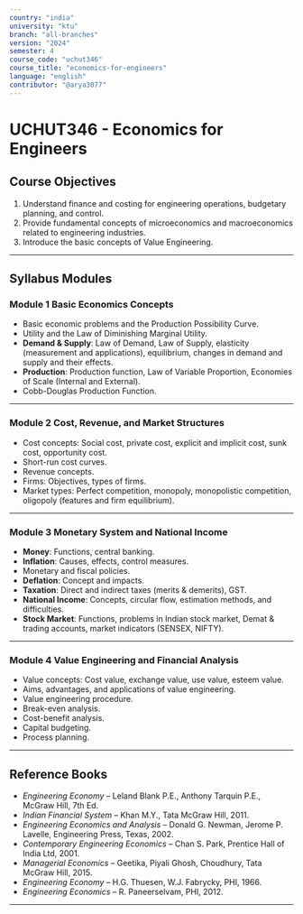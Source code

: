 ```yaml
---
country: "india"
university: "ktu"
branch: "all-branches"
version: "2024"
semester: 4
course_code: "uchut346"
course_title: "economics-for-engineers"
language: "english"
contributor: "@arya3077"
---
```


# UCHUT346 - Economics for Engineers

## Course Objectives

1. Understand finance and costing for engineering operations, budgetary planning, and control.  
2. Provide fundamental concepts of microeconomics and macroeconomics related to engineering industries.  
3. Introduce the basic concepts of Value Engineering.  

---

## Syllabus Modules

### Module 1 Basic Economics Concepts
- Basic economic problems and the Production Possibility Curve.  
- Utility and the Law of Diminishing Marginal Utility.  
- **Demand & Supply**: Law of Demand, Law of Supply, elasticity (measurement and applications), equilibrium, changes in demand and supply and their effects.  
- **Production**: Production function, Law of Variable Proportion, Economies of Scale (Internal and External).  
- Cobb-Douglas Production Function.  

---

### Module 2 Cost, Revenue, and Market Structures 
- Cost concepts: Social cost, private cost, explicit and implicit cost, sunk cost, opportunity cost.  
- Short-run cost curves.  
- Revenue concepts.  
- Firms: Objectives, types of firms.  
- Market types: Perfect competition, monopoly, monopolistic competition, oligopoly (features and firm equilibrium).  

---

### Module 3 Monetary System and National Income  
- **Money**: Functions, central banking.  
- **Inflation**: Causes, effects, control measures.  
- Monetary and fiscal policies.  
- **Deflation**: Concept and impacts.  
- **Taxation**: Direct and indirect taxes (merits & demerits), GST.  
- **National Income**: Concepts, circular flow, estimation methods, and difficulties.  
- **Stock Market**: Functions, problems in Indian stock market, Demat & trading accounts, market indicators (SENSEX, NIFTY).  

---

### Module 4 Value Engineering and Financial Analysis
- Value concepts: Cost value, exchange value, use value, esteem value.  
- Aims, advantages, and applications of value engineering.  
- Value engineering procedure.  
- Break-even analysis.  
- Cost-benefit analysis.  
- Capital budgeting.  
- Process planning.  

---

## Reference Books

- *Engineering Economy* – Leland Blank P.E., Anthony Tarquin P.E., McGraw Hill, 7th Ed.  
- *Indian Financial System* – Khan M.Y., Tata McGraw Hill, 2011.  
- *Engineering Economics and Analysis* – Donald G. Newman, Jerome P. Lavelle, Engineering Press, Texas, 2002.  
- *Contemporary Engineering Economics* – Chan S. Park, Prentice Hall of India Ltd, 2001.  
- *Managerial Economics* – Geetika, Piyali Ghosh, Choudhury, Tata McGraw Hill, 2015.  
- *Engineering Economy* – H.G. Thuesen, W.J. Fabrycky, PHI, 1966.  
- *Engineering Economics* – R. Paneerselvam, PHI, 2012.  

---
